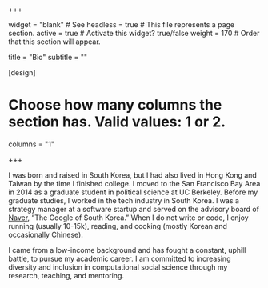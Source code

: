 +++

widget = "blank"  # See headless = true  # This file represents a page section.
active = true  # Activate this widget? true/false
weight = 170  # Order that this section will appear.

title = "Bio"
subtitle = ""

[design]
  # Choose how many columns the section has. Valid values: 1 or 2.
  columns = "1"

+++

I was born and raised in South Korea, but I had also lived in Hong Kong and Taiwan by the time I finished college. I moved to the San Francisco Bay Area in 2014 as a graduate student in political science at UC Berkeley. Before my graduate studies, I worked in the tech industry in South Korea. I was a strategy manager at a software startup and served on the advisory board of [Naver](https://en.wikipedia.org/wiki/Naver), “The Google of South Korea.” When I do not write or code, I enjoy running (usually 10-15k), reading, and cooking (mostly Korean and occasionally Chinese). 

I came from a low-income background and has fought a constant, uphill battle, to pursue my academic career. I am committed to increasing diversity and inclusion in computational social science through my research, teaching, and mentoring.  
